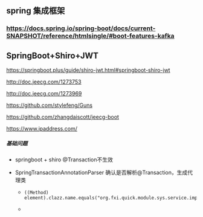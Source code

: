 ##  spring 集成框架
###  https://docs.spring.io/spring-boot/docs/current-SNAPSHOT/reference/htmlsingle/#boot-features-kafka



## SpringBoot+Shiro+JWT

https://springboot.plus/guide/shiro-jwt.html#springboot-shiro-jwt





http://doc.jeecg.com/1273753

http://doc.jeecg.com/1273969

https://github.com/stylefeng/Guns

https://github.com/zhangdaiscott/jeecg-boot





https://www.ipaddress.com/





#####  基础问题

*  springboot + shiro   @Transaction不生效

  * SpringTransactionAnnotationParser 确认是否解析@Transaction，生成代理类

    * ```
      ((Method) element).clazz.name.equals("org.fxi.quick.module.sys.service.impl.SysRoleServiceImpl")
      ```

    * 

